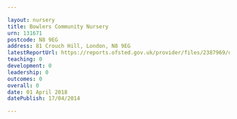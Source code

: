 ```yaml
---

layout: nursery
title: Bowlers Community Nursery
urn: 131671
postcode: N8 9EG
address: 81 Crouch Hill, London, N8 9EG
latestReportUrl: https://reports.ofsted.gov.uk/provider/files/2387969/urn/131671.pdf
teaching: 0
development: 0
leadership: 0
outcomes: 0
overall: 0
date: 01 April 2018 
datePublish: 17/04/2014

---
```

